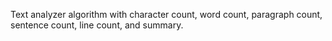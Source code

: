 Text analyzer algorithm with character count, word count,  paragraph count, sentence count, line count, and summary.
